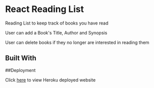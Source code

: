 # React Reading List

Reading List to keep track of books you have read

User can add a Book's Title, Author and Synopsis

User can delete books if they no longer are interested in reading them

## Built With

##Deployment

Click [here](https://shrouded-dawn-94413.herokuapp.com/) to view Heroku deployed website
